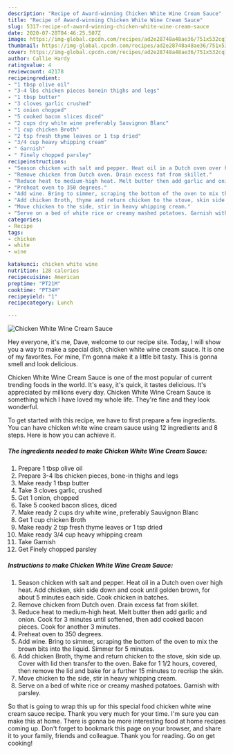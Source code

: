 ```yaml
---
description: "Recipe of Award-winning Chicken White Wine Cream Sauce"
title: "Recipe of Award-winning Chicken White Wine Cream Sauce"
slug: 5317-recipe-of-award-winning-chicken-white-wine-cream-sauce
date: 2020-07-28T04:46:25.507Z
image: https://img-global.cpcdn.com/recipes/ad2e28748a48ae36/751x532cq70/chicken-white-wine-cream-sauce-recipe-main-photo.jpg
thumbnail: https://img-global.cpcdn.com/recipes/ad2e28748a48ae36/751x532cq70/chicken-white-wine-cream-sauce-recipe-main-photo.jpg
cover: https://img-global.cpcdn.com/recipes/ad2e28748a48ae36/751x532cq70/chicken-white-wine-cream-sauce-recipe-main-photo.jpg
author: Callie Hardy
ratingvalue: 4
reviewcount: 42178
recipeingredient:
- "1 tbsp olive oil"
- "3-4 lbs chicken pieces bonein thighs and legs"
- "1 tbsp butter"
- "3 cloves garlic crushed"
- "1 onion chopped"
- "5 cooked bacon slices diced"
- "2 cups dry white wine preferably Sauvignon Blanc"
- "1 cup chicken Broth"
- "2 tsp fresh thyme leaves or 1 tsp dried"
- "3/4 cup heavy whipping cream"
- " Garnish"
- " Finely chopped parsley"
recipeinstructions:
- "Season chicken with salt and pepper. Heat oil in a Dutch oven over high heat. Add chicken, skin side down and cook until golden brown, for about 5 minutes each side. Cook chicken in batches."
- "Remove chicken from Dutch oven. Drain excess fat from skillet."
- "Reduce heat to medium-high heat. Melt butter then add garlic and onion. Cook for 3 minutes until softened, then add cooked bacon pieces. Cook for another 3 minutes."
- "Preheat oven to 350 degrees."
- "Add wine. Bring to simmer, scraping the bottom of the oven to mix the brown bits into the liquid. Simmer for 5 minutes."
- "Add chicken Broth, thyme and return chicken to the stove, skin side up. Cover with lid then transfer to the oven. Bake for 1 1/2 hours, covered, then remove the lid and bake for a further 15 minutes to recrisp the skin."
- "Move chicken to the side, stir in heavy whipping cream."
- "Serve on a bed of white rice or creamy mashed potatoes. Garnish with parsley."
categories:
- Recipe
tags:
- chicken
- white
- wine

katakunci: chicken white wine 
nutrition: 128 calories
recipecuisine: American
preptime: "PT21M"
cooktime: "PT34M"
recipeyield: "1"
recipecategory: Lunch

---
```



![Chicken White Wine Cream Sauce](https://img-global.cpcdn.com/recipes/ad2e28748a48ae36/751x532cq70/chicken-white-wine-cream-sauce-recipe-main-photo.jpg)

Hey everyone, it's me, Dave, welcome to our recipe site. Today, I will show you a way to make a special dish, chicken white wine cream sauce. It is one of my favorites. For mine, I'm gonna make it a little bit tasty. This is gonna smell and look delicious.



Chicken White Wine Cream Sauce is one of the most popular of current trending foods in the world. It's easy, it's quick, it tastes delicious. It's appreciated by millions every day. Chicken White Wine Cream Sauce is something which I have loved my whole life. They're fine and they look wonderful.


To get started with this recipe, we have to first prepare a few ingredients. You can have chicken white wine cream sauce using 12 ingredients and 8 steps. Here is how you can achieve it.

<!--inarticleads1-->

##### The ingredients needed to make Chicken White Wine Cream Sauce:

1. Prepare 1 tbsp olive oil
1. Prepare 3-4 lbs chicken pieces, bone-in thighs and legs
1. Make ready 1 tbsp butter
1. Take 3 cloves garlic, crushed
1. Get 1 onion, chopped
1. Take 5 cooked bacon slices, diced
1. Make ready 2 cups dry white wine, preferably Sauvignon Blanc
1. Get 1 cup chicken Broth
1. Make ready 2 tsp fresh thyme leaves or 1 tsp dried
1. Make ready 3/4 cup heavy whipping cream
1. Take  Garnish
1. Get  Finely chopped parsley




<!--inarticleads2-->

##### Instructions to make Chicken White Wine Cream Sauce:

1. Season chicken with salt and pepper. Heat oil in a Dutch oven over high heat. Add chicken, skin side down and cook until golden brown, for about 5 minutes each side. Cook chicken in batches.
1. Remove chicken from Dutch oven. Drain excess fat from skillet.
1. Reduce heat to medium-high heat. Melt butter then add garlic and onion. Cook for 3 minutes until softened, then add cooked bacon pieces. Cook for another 3 minutes.
1. Preheat oven to 350 degrees.
1. Add wine. Bring to simmer, scraping the bottom of the oven to mix the brown bits into the liquid. Simmer for 5 minutes.
1. Add chicken Broth, thyme and return chicken to the stove, skin side up. Cover with lid then transfer to the oven. Bake for 1 1/2 hours, covered, then remove the lid and bake for a further 15 minutes to recrisp the skin.
1. Move chicken to the side, stir in heavy whipping cream.
1. Serve on a bed of white rice or creamy mashed potatoes. Garnish with parsley.




So that is going to wrap this up for this special food chicken white wine cream sauce recipe. Thank you very much for your time. I'm sure you can make this at home. There is gonna be more interesting food at home recipes coming up. Don't forget to bookmark this page on your browser, and share it to your family, friends and colleague. Thank you for reading. Go on get cooking!
